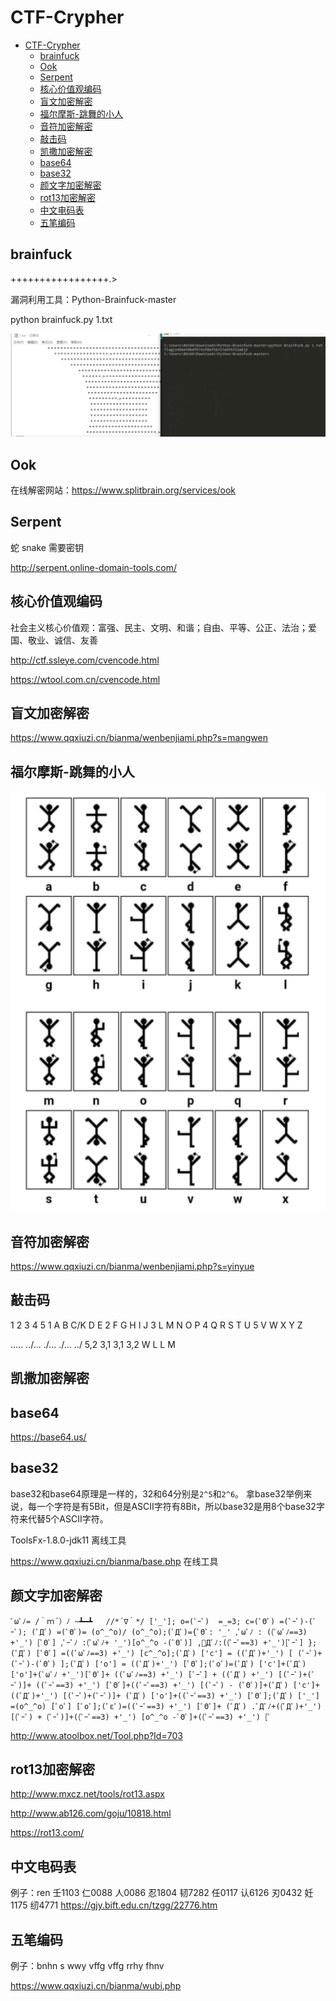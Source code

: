 # CTF-Crypher

- [CTF-Crypher](#CTF-Crypher)
    - [brainfuck](#brainfuck)
    - [Ook](#Ook)
    - [Serpent](#Serpent)
    - [核心价值观编码](#核心价值观编码)
    - [盲文加密解密](#盲文加密解密)
    - [福尔摩斯-跳舞的小人](#福尔摩斯-跳舞的小人)
    - [音符加密解密](#音符加密解密)
    - [敲击码](#敲击码)
    - [凯撒加密解密](#凯撒加密解密)
    - [base64](#base64)
    - [base32](#base32)
    - [颜文字加密解密](#颜文字加密解密)
    - [rot13加密解密](#rot13加密解密)
    - [中文电码表](#中文电码表)
    - [五笔编码](#五笔编码)
## brainfuck

 +++++++++++++++++.>

漏洞利用工具：Python-Brainfuck-master

python brainfuck.py 1.txt

![image](./img/brainfuck.png)

## Ook

在线解密网站：https://www.splitbrain.org/services/ook

## Serpent

蛇 snake 需要密钥

http://serpent.online-domain-tools.com/

## 核心价值观编码

社会主义核心价值观：富强、民主、文明、和谐；自由、平等、公正、法治；爱国、敬业、诚信、友善

http://ctf.ssleye.com/cvencode.html

https://wtool.com.cn/cvencode.html


## 盲文加密解密

https://www.qqxiuzi.cn/bianma/wenbenjiami.php?s=mangwen

## 福尔摩斯-跳舞的小人

![image](./img/tiaowuxiaoren.png)

## 音符加密解密

https://www.qqxiuzi.cn/bianma/wenbenjiami.php?s=yinyue

## 敲击码

  1  2  3  4  5
1 A  B C/K D  E
2 F  G  H  I  J
3 L  M  N  O  P
4 Q  R  S  T  U
5 V  W  X  Y  Z

..... ../... ./... ./... ../
  5,2     3,1    3,1    3,2
   W       L      L      M

## 凯撒加密解密


## base64

https://base64.us/
## base32

base32和base64原理是一样的，32和64分别是`2^5`和`2^6`。
拿base32举例来说，每一个字符是有5Bit，但是ASCII字符有8Bit，所以base32是用8个base32字符来代替5个ASCII字符。


ToolsFx-1.8.0-jdk11 离线工具

https://www.qqxiuzi.cn/bianma/base.php 在线工具

## 颜文字加密解密

```
ﾟωﾟﾉ= /｀ｍ´）ﾉ ~┻━┻   //*´∇｀*/ ['_']; o=(ﾟｰﾟ)  =_=3; c=(ﾟΘﾟ) =(ﾟｰﾟ)-(ﾟｰﾟ); (ﾟДﾟ) =(ﾟΘﾟ)= (o^_^o)/ (o^_^o);(ﾟДﾟ)={ﾟΘﾟ: '_' ,ﾟωﾟﾉ : ((ﾟωﾟﾉ==3) +'_') [ﾟΘﾟ] ,ﾟｰﾟﾉ :(ﾟωﾟﾉ+ '_')[o^_^o -(ﾟΘﾟ)] ,ﾟДﾟﾉ:((ﾟｰﾟ==3) +'_')[ﾟｰﾟ] }; (ﾟДﾟ) [ﾟΘﾟ] =((ﾟωﾟﾉ==3) +'_') [c^_^o];(ﾟДﾟ) ['c'] = ((ﾟДﾟ)+'_') [ (ﾟｰﾟ)+(ﾟｰﾟ)-(ﾟΘﾟ) ];(ﾟДﾟ) ['o'] = ((ﾟДﾟ)+'_') [ﾟΘﾟ];(ﾟoﾟ)=(ﾟДﾟ) ['c']+(ﾟДﾟ) ['o']+(ﾟωﾟﾉ +'_')[ﾟΘﾟ]+ ((ﾟωﾟﾉ==3) +'_') [ﾟｰﾟ] + ((ﾟДﾟ) +'_') [(ﾟｰﾟ)+(ﾟｰﾟ)]+ ((ﾟｰﾟ==3) +'_') [ﾟΘﾟ]+((ﾟｰﾟ==3) +'_') [(ﾟｰﾟ) - (ﾟΘﾟ)]+(ﾟДﾟ) ['c']+((ﾟДﾟ)+'_') [(ﾟｰﾟ)+(ﾟｰﾟ)]+ (ﾟДﾟ) ['o']+((ﾟｰﾟ==3) +'_') [ﾟΘﾟ];(ﾟДﾟ) ['_'] =(o^_^o) [ﾟoﾟ] [ﾟoﾟ];(ﾟεﾟ)=((ﾟｰﾟ==3) +'_') [ﾟΘﾟ]+ (ﾟДﾟ) .ﾟДﾟﾉ+((ﾟДﾟ)+'_') [(ﾟｰﾟ) + (ﾟｰﾟ)]+((ﾟｰﾟ==3) +'_') [o^_^o -ﾟΘﾟ]+((ﾟｰﾟ==3) +'_') [ﾟ
```

http://www.atoolbox.net/Tool.php?Id=703

## rot13加密解密

http://www.mxcz.net/tools/rot13.aspx

http://www.ab126.com/goju/10818.html

https://rot13.com/

## 中文电码表

例子：ren
壬1103 仁0088 人0086 忍1804 韧7282 任0117 认6126 刃0432
妊1175 纫4771
https://gjy.bift.edu.cn/tzgg/22776.htm

## 五笔编码

例子：bnhn s wwy vffg vffg rrhy fhnv

https://www.qqxiuzi.cn/bianma/wubi.php